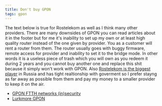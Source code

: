 ```yaml
---
title: Don't buy GPON
tags: gpon
---
```


The text below is true for Rostelekom as well as I think many other providers.
There are many downsides of GPON you can read articles about it in the footer
but for me it's inability to set up my own or at least high quality router
instead of the one given by provider. You as a customer will rent a router from
them. The router usually goes with buggy firmware, remote access for provider
and inability to set it to the bridge mode. In other words it is a useless piece
of trash which you will own as you redeem it during 2 years and you cannot buy
another one and replace this shit because it simply won't work with GPON. Also
[Rostelekom is the biggest player](https://habr.com/post/113086/) in Russia and
has tight realtionship with goverment so I prefer stayng as far away as possible
from them and pay my money to a smaller provider to keep it on the air.

* [GPON FTTH networks (in)security](https://pierrekim.github.io/blog/2016-11-01-gpon-ftth-networks-insecurity.html)
* [Lurkmore GPON](https://lurkmore.to/GPON)
